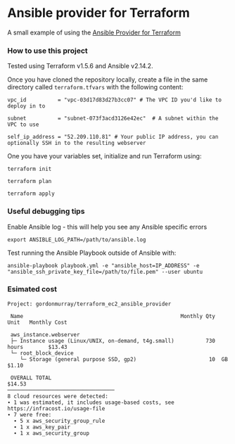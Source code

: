 # Ansible provider for Terraform

A small example of using the [Ansible Provider for Terraform](https://registry.terraform.io/providers/ansible/ansible/latest/docs)

### How to use this project

Tested using Terraform v1.5.6 and Ansible v2.14.2.

Once you have cloned the repository locally, create a file in the same directory called `terraform.tfvars` with the following content:

```
vpc_id          = "vpc-03d17d83d27b3cc07" # The VPC ID you'd like to deploy in to

subnet          = "subnet-073f3acd3126e42ec"  # A subnet within the VPC to use

self_ip_address = "52.209.110.81" # Your public IP address, you can optionally SSH in to the resulting webserver
```

One you have your variables set, initialize and run Terraform using:

```
terraform init

terraform plan

terraform apply
```

### Useful debugging tips

Enable Ansible log - this will help you see any Ansible specific errors

```
export ANSIBLE_LOG_PATH=/path/to/ansible.log
```


Test running the Ansible Playbook outside of Ansible with:

```
ansible-playbook playbook.yml -e "ansible_host=IP_ADDRESS" -e "ansible_ssh_private_key_file=/path/to/file.pem" --user ubuntu
```

### Esimated cost

```
Project: gordonmurray/terraform_ec2_ansible_provider

 Name                                                  Monthly Qty  Unit   Monthly Cost

 aws_instance.webserver
 ├─ Instance usage (Linux/UNIX, on-demand, t4g.small)          730  hours        $13.43
 └─ root_block_device
    └─ Storage (general purpose SSD, gp2)                       10  GB            $1.10

 OVERALL TOTAL                                                                   $14.53
──────────────────────────────────
8 cloud resources were detected:
∙ 1 was estimated, it includes usage-based costs, see https://infracost.io/usage-file
∙ 7 were free:
  ∙ 5 x aws_security_group_rule
  ∙ 1 x aws_key_pair
  ∙ 1 x aws_security_group
```